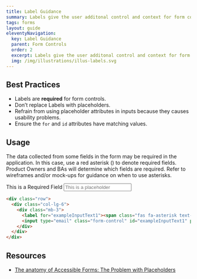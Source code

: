 ```yaml
---
title: Label Guidance
summary: Labels give the user additonal control and context for form controls.
tags: forms
layout: guide
eleventyNavigation:
  key: Label Guidance
  parent: Form Controls
  order: 2
  excerpt: Labels give the user additonal control and context for form controls.
  img: /img/illustrations/illus-labels.svg
---
```

    
## Best Practices

- Labels are **required** for form controls.
- Don’t replace Labels with placeholders.
- Refrain from using placeholder attributes in inputs because they causes usability problems.
- Ensure the `for` and `id` attributes have matching values.

## Usage

The data collected from some fields in the form may be required in the application. In this case, use a red asterisk (<span class="fas fa-asterisk text-danger"></span>) to denote required fields. Product Owners and BAs will determine which fields are required. Refer to wireframes and/or mock-ups for guidance on when to use asterisks.

<div class="row">
  <div class="col-lg-6">
    <div class="mb-3">
      <label for="exampleInputText1"><span class="fas fa-asterisk text-danger"></span> This is a Required Field</label>
      <input type="email" class="form-control" id="exampleInputText1" placeholder="This is a placeholder">
    </div>
  </div>
</div>

```html
<div class="row">
  <div class="col-lg-6">
    <div class="mb-3">
      <label for="exampleInputText1"><span class="fas fa-asterisk text-danger"></span> This is a Required Field</label>
      <input type="email" class="form-control" id="exampleInputText1" placeholder="This is a placeholder">
    </div>
  </div>
</div>
```

## Resources

- <a href="https://www.deque.com/blog/accessible-forms-the-problem-with-placeholders/" target="_blank">The anatomy of Accessible Forms: The Problem with Placeholders</a>
